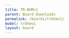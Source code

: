 ```yaml
---
title: TR-BHMv1
parent: Board Downloads
permalink: /boards/trbhmv1/
model: trbhmv1
layout: board
---
```

